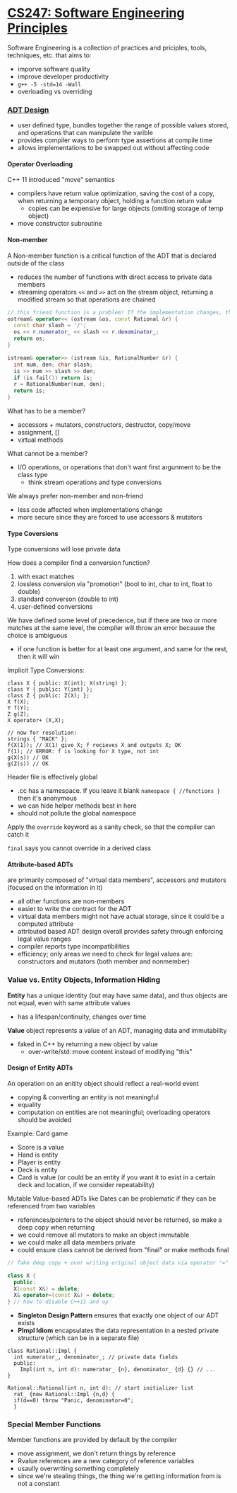 # [CS247: Software Engineering Principles](https://www.student.cs.uwaterloo.ca/~cs247/current/general.shtml)
Software Engineering is a collection of practices and priciples, tools, techniques, etc. that aims to:
- imporve software quality
- improve developer productivity
- `g++ -5 -std=14 -Wall`
- overloading vs overriding

### [ADT Design](https://www.student.cs.uwaterloo.ca/~cs247/current/Lectures/02ADTDesign-1up.pdf)
- user defined type, bundles together the range of possible values stored, and operations that can manipulate the varible
- provides compiler ways to perform type assertions at compile time
- allows implementations to be swapped out without affecting code

#### Operator Overloading

C++ 11 introduced "move" semantics
- compilers have return value optimization, saving the cost of a copy, when returning a temporary object, holding a function return value
  - copies can be expensive for large objects (omiting storage of temp object)
- move constructor subroutine

#### Non-member
A Non-member function is a critical function of the ADT that is declared outside of the class
- reduces the number of functions with direct access to private data members
- streaming operators `<<` and `>>` act on the stream object, returning a modified stream so that operations are chained
```cpp
// this friend function is a problem! If the implementation changes, this needs to as well!
ostream& operator<< (ostream &os, const Rational &r) {
  const char slash = '/';
  os << r.numerator_ << slash << r.denominator_;
  return os;
}

istream& operator>> (istream &is, RationalNumber &r) {
  int num, den; char slash;
  is >> num >> slash >> den;
  if (is.fail()) return is;
  r = RationalNumber(num, den);
  return is;
}
```

What has to be a member?
- accessors + mutators, constructors, destructor, copy/move
- assignment, [] 
- virtual methods

What cannot be a member?
- I/O operations, or operations that don't want first argunment to be the class type 
  - think stream operations and type conversions
  
We always prefer non-member and non-friend
- less code affected when implementations change
- more secure since they are forced to use accessors & mutators

#### Type Coversions
Type conversions will lose private data

How does a compiler find a conversion function?

1. with exact matches
2. lossless conversion via "promotion" (bool to int, char to int, float to double)
3. standard converson (double to int)
4. user-defined conversions

We have defined some level of precedence, but if there are two or more matches at the same level, the compiler will throw an error because the choice is ambiguous
- if one function is better for at least one argument, and same for the rest, then it will win

Implicit Type Conversions:
```
class X { public: X(int); X(string) };
class Y { public: Y(int) };
class Z { public: Z(X); };
X f(X);
Y f(Y);
Z g(Z);
X operator+ (X,X);

// now for resolution:
strings { "MACK" };
f(X(1)); // X(1) give X; f recieves X and outputs X; OK
f(1); // ERROR: f is looking for X type, not int
g(X(s)) // OK
g(Z(s)) // OK
```

Header file is effectively global
- .cc has a namespace. If you leave it blank `namespace { //functions }` then it's anonymous
- we can hide helper methods best in here
- should not pollute the global namespace

Apply the `override` keyword as a sanity check, so that the compiler can catch it

`final` says you cannot override in a derived class

#### **Attribute-based ADTs** 
are primarily composed of "virtual data members", accessors and mutators (focused on the information in it)
- all other functions are non-members
- easier to write the contract for the ADT
- virtual data members might not have actual storage, since it could be a computed attribute
- attributed based ADT design overall provides safety through enforcing legal value ranges
- compiler reports type incompatibilities 
- efficiency; only areas we need to check for legal values are: constructors and mutators (both member and nonmember)

### Value vs. Entity Objects, Information Hiding
**Entity** has a unique identity (but may have same data), and thus objects are not equal, even with same attribute values
- has a lifespan/continuity, changes over time

**Value** object represents a value of an ADT, managing data and immutability
- faked in C++ by returning a new object by value 
  - over-write/std::move content instead of modifying "this"
  
#### Design of Entity ADTs
An operation on an enitity object should reflect a real-world event
- copying & converting an entity is not meaningful
- equality
- computation on entities are not meaningful; overloading operators should be avoided

Example: Card game 
- Score is a value
- Hand is entity
- Player is entity
- Deck is entity
- Card is value (or could be an entity if you want it to exist in a certain deck and location, if we consider repeatability)

Mutable Value-based ADTs like Dates can be problematic if they can be referenced from two variables
- references/pointers to the object should never be returned, so make a deep copy when returning
- we could remove all mutators to make an object immutable
- we could make all data members private
- could ensure class cannot be derived from "final" or make methods final

```C++
// fake deep copy + over writing original object data via operator "="

class X {
  public:
  X(const X&) = delete;
  X& operator=(const X&) = delete;
} // how to disable C++11 and up
```

- **Singleton Design Pattern** ensures that exactly one object of our ADT exists
- **PImpl Idiom** encapsulates the data representation in a nested private structure (which can be in a separate file)

```
class Rational::Impl {
  int numerator_, denominator_; // private data fields
  public:
    Impl(int n, int d): numerator_ {n}, denominator_ {d} {} // ...
}

Rational::Rational(int n, int d): // start initializer list
  rat_ {new Rational::Impl {n,d} {
  if(d==0) throw "Panic, denominator=0";
  }
```

### Special Member Functions
Member functions are provided by default by the compiler
- move assignment, we don't return things by reference
- Rvalue references are a new category of reference variables 
- usaully overwriting something completely
- since we're stealing things, the thing we're getting information from is not a constant
